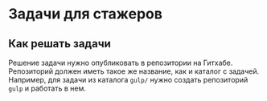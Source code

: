 # Задачи для стажеров

## Как решать задачи
Решение задачи нужно опубликовать в репозитории на Гитхабе. Репозиторий должен иметь такое же название, как и каталог с задачей. Например, для задачи из каталога `gulp/` нужно создать репозиторий `gulp` и работать в нем.
